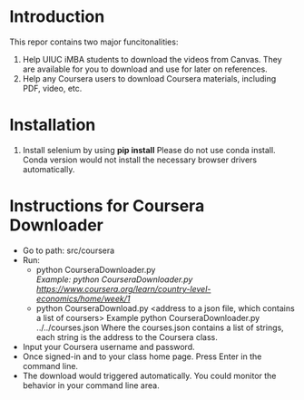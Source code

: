# Introduction
This repor contains two major funcitonalities: 
1. Help UIUC iMBA students to download the videos from Canvas. They are available for you to download and use for later on references. 
2. Help any Coursera users to download Coursera materials, including PDF, video, etc. 

# Installation
1. Install selenium by using **pip install**
Please do not use conda install. Conda version would not install the necessary browser drivers automatically. 

# Instructions for Coursera Downloader
* Go to path: src/coursera
* Run: 
  * python CourseraDownloader.py <address to your class>
  Example: python CourseraDownloader.py https://www.coursera.org/learn/country-level-economics/home/week/1
  * python CourseraDownload.py <address to a json file, which contains a list of coursers>
  Example python CourseraDownloader.py ../../courses.json
  Where the courses.json contains a list of strings, each string is the address to the Coursera class. 
* Input your Coursera username and password. 
* Once signed-in and to your class home page. Press Enter in the command line. 
* The download would triggered automatically. You could monitor the behavior in your command line area. 